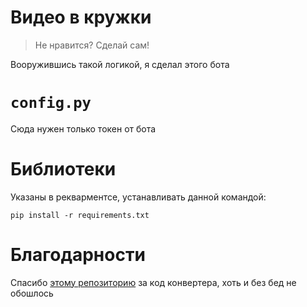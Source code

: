 # Видео в кружки
> Не нравится? Сделай сам!

Вооружившись такой логикой, я сделал этого бота

# `config.py`
Сюда нужен только токен от бота

# Библиотеки
Указаны в рекварментсе, устанавливать данной командой:

```
pip install -r requirements.txt
```

# Благодарности
Спасибо [этому репозиторию](https://github.com/Dizro/Telegram-Video-Circle-Bot) за код конвертера, хоть и без бед не обошлось
